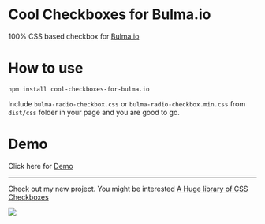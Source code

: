 # Cool Checkboxes for Bulma.io
100% CSS based checkbox for <a href="http://bulma.io" target="_blank">Bulma.io</a>

# How to use

`npm install cool-checkboxes-for-bulma.io`

Include `bulma-radio-checkbox.css` or `bulma-radio-checkbox.min.css` from `dist/css` folder in your page and you are good to go.

# Demo
Click here for <a href="https://hunzaboy.github.io/Cool-Checkboxes-for-Bulma.io/">Demo</a>

<hr>

Check out my new project. You might be interested <a href="https://github.com/hunzaboy/CSS-Checkboxes-Huge-Library">A Huge library of CSS Checkboxes</a>

<img src="https://hunzaboy.github.io/CSS-Checkboxes-Huge-Library/screen.png">
